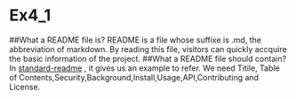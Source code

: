 # Ex4_1
##What a README file is?
README is a file whose suffixe is .md, the abbreviation of markdown. By reading this file, visitors can quickly accquire the basic information of the project.
##What a README file should contain?
In [standard-readme](https://github.com/RichardLitt/standard-readme/blob/master/example-readmes/maximal-readme.md) , it gives us an example to refer.
We need Titile, Table of Contents,Security,Background,Install,Usage,API,Contributing and License.
